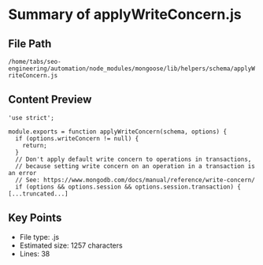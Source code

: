 # Summary of applyWriteConcern.js
  
## File Path
`/home/tabs/seo-engineering/automation/node_modules/mongoose/lib/helpers/schema/applyWriteConcern.js`

## Content Preview
```
'use strict';

module.exports = function applyWriteConcern(schema, options) {
  if (options.writeConcern != null) {
    return;
  }
  // Don't apply default write concern to operations in transactions,
  // because setting write concern on an operation in a transaction is an error
  // See: https://www.mongodb.com/docs/manual/reference/write-concern/
  if (options && options.session && options.session.transaction) {
[...truncated...]
```

## Key Points
- File type: .js
- Estimated size: 1257 characters
- Lines: 38
